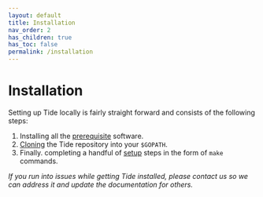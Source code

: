 ```yaml
---
layout: default
title: Installation
nav_order: 2
has_children: true
has_toc: false
permalink: /installation
---
```


# Installation

Setting up Tide locally is fairly straight forward and consists of the following steps:

1. Installing all the [prerequisite](prerequisites.md) software.
1. [Cloning](cloning.md) the Tide repository into your `$GOPATH`.
1. Finally. completing a handful of [setup](setup.md) steps in the form of `make` commands.

_If you run into issues while getting Tide installed, please contact us so we can address it and update the documentation for others._

